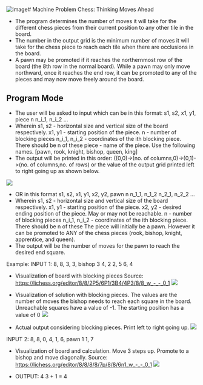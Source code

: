 ![image](https://github.com/alehuuh/chess-thinking-moves-ahead/assets/90169528/fc8381de-ea3f-44ce-97fa-76fd8bfe0ed9)# Machine Problem Chess: Thinking Moves Ahead

* The program determines the number of moves it will take for the different chess pieces from their current position to any other tile in the board.
* The number in the output grid is the minimum number of moves it will take for the chess piece to reach each tile when there are occlusions in the board.
* A pawn may be promoted if it reaches the northernmost row of the board (the 8th row in the normal board). While a pawn may only move northward, once it reaches the end row, it         can be promoted to any of the pieces and may now move freely around the board.

## Program Mode
* The user will be asked to input which can be in this format:
    s1, s2, x1, y1, piece
    n
    n_i_1, n_i_2
    ...
* Wherein s1, s2 - horizontal size and vertical size of the board respectively.
  x1, y1 - starting position of the piece. 
  n - number of blocking pieces
  n_i_1, n_i_2 - coordinates of the ith blocking piece. There should be n of these
  piece - name of the piece. Use the following names. [pawn, rook, knight, bishop, queen, king]
* The output will be printed in this order: ((0,0)->(no. of columns,0)->(0,1)->(no. of columns,no. of rows) or the value of the output grid printed left to right going up as shown below.

![](sp2_output.png)

* OR in this format
    s1, s2, x1, y1, x2, y2, pawn
    n
    n_1_1, n_1_2
    n_2_1, n_2_2
    …
* Wherein s1, s2 - horizontal size and vertical size of the board respectively.
  x1, y1 - starting position of the piece. 
  x2, y2 - desired ending position of the piece. May or may not be reachable. 
  n - number of blocking pieces
  n_i_1, n_i_2 - coordinates of the ith blocking piece. There should be n of these
  The piece will initially be a pawn. However it can be promoted to ANY of the chess pieces (rook, bishop, knight, apprentice, and queen).
* The output will be the number of moves for the pawn to reach the desired end square.

Example:
INPUT 1:
8, 8, 3, 3, bishop
3
4, 2
2, 5
6, 4

* Visualization of board with blocking pieces
Source: https://lichess.org/editor/8/8/2P5/6P1/3B4/4P3/8/8_w_-_-_0_1
![](sp2_output.png)

* Visualization of solution with blocking pieces. The values are
the number of moves the bishop needs to reach each square in the
board. Unreachable squares have a value of -1. The starting position
has a value of 0
![](sp2_output.png)

* Actual output considering blocking pieces. Print left to right going up.
![](sp2_output.png)

INPUT 2:
8, 8, 0, 4, 1, 6, pawn
1
1, 7

* Visualization of board and calculation. Move 3 steps up. Promote to a bishop and move diagonally.
Source: https://lichess.org/editor/8/8/8/8/7p/8/8/6n1_w_-_-_0_1
![](sp2_output.png)

* OUTPUT: 4
3 + 1 = 4


